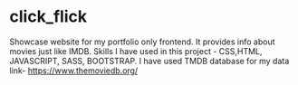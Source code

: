 # click_flick
Showcase website for my portfolio only frontend. It provides info about movies just like IMDB. Skills I have used in this project - CSS,HTML, JAVASCRIPT, SASS, BOOTSTRAP. I have used TMDB database for my data link- https://www.themoviedb.org/ 
